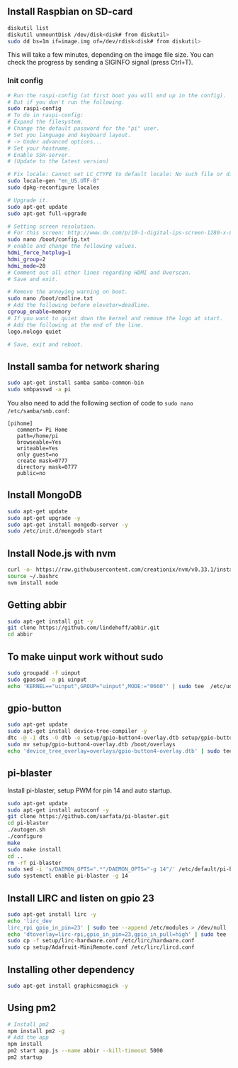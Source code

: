 ## Install Raspbian on SD-card
```bash
diskutil list
diskutil unmountDisk /dev/disk<disk# from diskutil>
sudo dd bs=1m if=image.img of=/dev/rdisk<disk# from diskutil>
```
This will take a few minutes, depending on the image file size. You can check the progress by sending a SIGINFO signal (press Ctrl+T).
### Init config
```bash
# Run the raspi-config (at first boot you will end up in the config).
# But if you don't run the following.
sudo raspi-config
# To do in raspi-config:
# Expand the filesystem.
# Change the default password for the "pi" user.
# Set you language and keyboard layout.
# -> Under advanced options...
# Set your hostname.
# Enable SSH-server.
# (Update to the latest version)

# Fix locale: Cannot set LC_CTYPE to default locale: No such file or directory
sudo locale-gen "en_US.UTF-8"
sudo dpkg-reconfigure locales

# Upgrade it.
sudo apt-get update
sudo apt-get full-upgrade

# Setting screen resolution.
# For this screen: http://www.dx.com/p/10-1-digital-ips-screen-1280-x-800-drive-board-for-raspberry-pcduino-cubieboard-black-275804#.VOuY9vmG_S4
sudo nano /boot/config.txt
# enable and change the following values.
hdmi_force_hotplug=1
hdmi_group=2
hdmi_mode=28
# Comment out all other lines regarding HDMI and Overscan.
# Save and exit.

# Remove the annoying warning on boot.
sudo nano /boot/cmdline.txt
# Add the following before elevator=deadline.
cgroup_enable=memory
# If you want to quiet down the kernel and remove the logo at start.
# Add the following at the end of the line.
logo.nologo quiet

# Save, exit and reboot.
```

## Install samba for network sharing
```bash
sudo apt-get install samba samba-common-bin
sudo smbpasswd -a pi
```
You also need to add the following section of code to `sudo nano /etc/samba/smb.conf`:
```
[pihome]
   comment= Pi Home
   path=/home/pi
   browseable=Yes
   writeable=Yes
   only guest=no
   create mask=0777
   directory mask=0777
   public=no
```

## Install MongoDB
```bash
sudo apt-get update
sudo apt-get upgrade -y
sudo apt-get install mongodb-server -y
sudo /etc/init.d/mongodb start
```

## Install Node.js with nvm
```bash
curl -o- https://raw.githubusercontent.com/creationix/nvm/v0.33.1/install.sh | bash
source ~/.bashrc
nvm install node
```
## Getting abbir
```bash
sudo apt-get install git -y
git clone https://github.com/lindehoff/abbir.git
cd abbir
```

## To make uinput work without sudo
```bash
sudo groupadd -f uinput
sudo gpasswd -a pi uinput
echo 'KERNEL=="uinput",GROUP="uinput",MODE:="0660"' | sudo tee  /etc/udev/rules.d/99-input.rules
```

## gpio-button
```bash
sudo apt-get update
sudo apt-get install device-tree-compiler -y
dtc -@ -I dts -O dtb -o setup/gpio-button4-overlay.dtb setup/gpio-button4-overlay.dts
sudo mv setup/gpio-button4-overlay.dtb /boot/overlays
echo 'device_tree_overlay=overlays/gpio-button4-overlay.dtb' | sudo tee --append /boot/config.txt > /dev/null
```

## pi-blaster
Install pi-blaster, setup PWM for pin 14 and auto startup.
```bash
sudo apt-get update
sudo apt-get install autoconf -y
git clone https://github.com/sarfata/pi-blaster.git
cd pi-blaster
./autogen.sh
./configure
make
sudo make install
cd ..
rm -rf pi-blaster
sudo sed -i 's/DAEMON_OPTS=".*"/DAEMON_OPTS="-g 14"/' /etc/default/pi-blaster
sudo systemctl enable pi-blaster -g 14
```

## Install LIRC and listen on gpio 23
```bash
sudo apt-get install lirc -y
echo 'lirc_dev
lirc_rpi gpio_in_pin=23' | sudo tee --append /etc/modules > /dev/null
echo 'dtoverlay=lirc-rpi,gpio_in_pin=23,gpio_in_pull=high' | sudo tee --append /boot/config.txt > /dev/null
sudo cp -f setup/lirc-hardware.conf /etc/lirc/hardware.conf
sudo cp setup/Adafruit-MiniRemote.conf /etc/lirc/lircd.conf
```

## Installing other dependency
```bash
sudo apt-get install graphicsmagick -y
```

## Using pm2
```bash
# Install pm2
npm install pm2 -g
# Add the app
npm install
pm2 start app.js --name abbir --kill-timeout 5000
pm2 startup
```

